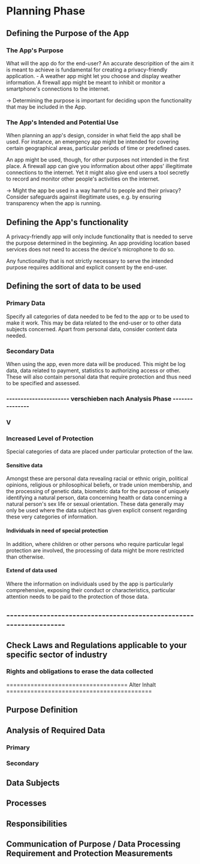# Planning Phase

## Defining the Purpose of the App

### The App's Purpose

What will the app do for the end-user? An accurate descripition of the aim it is meant to achieve is fundamental for creating a privacy-friendly application. - A weather app might let you choose and display weather information. A firewall app might be meant to inhibit or monitor a smartphone's connections to the internet.

-&gt; Determining the purpose is important for deciding upon the functionality that may be included in the App.

### The App's Intended and Potential Use

When planning an app's design, consider in what field the app shall be used. For instance, an emergency app might be intended for covering certain geographical areas, particular periods of time or predefined cases.

An app might be used, though, for other purposes not intended in the first place. A firewall app can give you information about other apps' illegitimate connections to the internet. Yet it might also give end users a tool secretly to record and monitor other people's activities on the internet.

-&gt; Might the app be used in a way harmful to people and their privacy? Consider safeguards against illegitimate uses, e.g. by ensuring transparency when the app is running.

## Defining the App's functionality

A privacy-friendly app will only include functionality that is needed to serve the purpose determined in the beginning. An app providing location based services does not need to access the device's microphone to do so.

Any functionality that is not strictly necessary to serve the intended purpose requires additional and explicit consent by the end-user.

## Defining the sort of data to be used

### Primary Data

Specify all categories of data needed to be fed to the app or to be used to make it work. This may be data related to the end-user or to other data subjects concerned. Apart from personal data, consider content data needed.

### Secondary Data

When using the app, even more data will be produced. This might be log data, data related to payment, statistics to authorizing access or other. These will also contain personal data that require protection and thus need to be specified and assessed.

### ---------------------- verschieben nach Analysis Phase ---------------

###                                                          V

### Increased Level of Protection

Special categories of data are placed under particular protection of the law.

#### Sensitive data

Amongst these are personal data revealing racial or ethnic origin, political opinions, religious or philosophical beliefs, or trade union membership, and the processing of genetic data, biometric data for the purpose of uniquely identifying a natural person, data concerning health or data concerning a natural person's sex life or sexual orientation. These data generally may only be used where the data subject has given explicit consent regarding these very categories of information.

#### Individuals in need of special protection

In addition, where children or other persons who require particular legal protection are involved, the processing of data might be more restricted than otherwise.

#### Extend of data used

Where the information on individuals used by the app is particularly comprehensive, exposing their conduct or characteristics, particular attention needs to be paid to the protection of those data.

## -------------------------------------------------------------------

## Check Laws and Regulations applicable to your specific sector of industry

### Rights and obligations to erase the data collected

=================================== Alter Inhalt ==========================================

## Purpose Definition

## Analysis of Required Data

### Primary

### Secondary

## Data Subjects

## Processes

## Responsibilities

## Communication of Purpose / Data Processing Requirement and Protection Measurements



